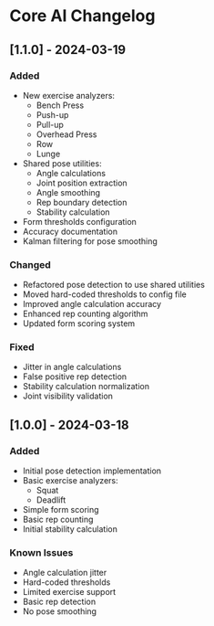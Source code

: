 # Core AI Changelog

## [1.1.0] - 2024-03-19

### Added
- New exercise analyzers:
  - Bench Press
  - Push-up
  - Pull-up
  - Overhead Press
  - Row
  - Lunge
- Shared pose utilities:
  - Angle calculations
  - Joint position extraction
  - Angle smoothing
  - Rep boundary detection
  - Stability calculation
- Form thresholds configuration
- Accuracy documentation
- Kalman filtering for pose smoothing

### Changed
- Refactored pose detection to use shared utilities
- Moved hard-coded thresholds to config file
- Improved angle calculation accuracy
- Enhanced rep counting algorithm
- Updated form scoring system

### Fixed
- Jitter in angle calculations
- False positive rep detection
- Stability calculation normalization
- Joint visibility validation

## [1.0.0] - 2024-03-18

### Added
- Initial pose detection implementation
- Basic exercise analyzers:
  - Squat
  - Deadlift
- Simple form scoring
- Basic rep counting
- Initial stability calculation

### Known Issues
- Angle calculation jitter
- Hard-coded thresholds
- Limited exercise support
- Basic rep detection
- No pose smoothing 